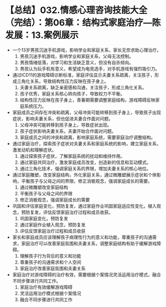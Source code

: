 # 【总结】032.情感心理咨询技能大全（完结）：第06章：结构式家庭治疗—陈发展：13.案例展示

-   一个13岁男孩沉迷手机游戏，影响学业和家庭关系，家长无奈求助心理治疗。
    1.  男孩沉迷手机游戏，影响学业和家庭关系，父母无法控制。
    2.  男孩情绪低落，对学习和生活缺乏意义，但没有自杀倾向。
    3.  男孩认为玩手机有意义，希望成为电竞选手，对手机游戏有强烈吸引力。
-   通过ICD11的游戏障碍诊断标准，家庭评估显示夫妻关系疏离，关注孩子，形成三角化关系，导致结构性压力反映在孩子身上。
    1.  夫妻关系疏离，缺乏亲密感和沟通，关注孩子，形成三角化关系。
    2.  孩子优秀，家庭关系核心转向孩子，导致权力不平衡。
    3.  结构性压力反映在孩子身上，青春期需要调整家庭结构，游戏障碍反映家庭系统压力。
-   家庭成员之间存在冲突和疏离，父母冲突可能转移到孩子身上，导致孩子出现症状，影响夫妻关系，但也促进夫妻合作面对问题。
    1.  父母冲突可能转移到孩子身上，导致症状出现。
    2.  孩子症状影响夫妻关系，夫妻开始合作面对问题。
    3.  家庭成员之间的冲突和疏离，影响家庭系统，需要家庭治疗调整结构。
-   通过家庭治疗，探索孩子症状对夫妻关系和家庭系统的影响，建立家庭关系，激发动机和理解症状。
    1.  通过探索孩子症状，了解家庭系统的扰动和维持作用。
    2.  通过家庭共同治疗，激发家庭成员改变，创造新的信息和互动模式。
    3.  通过三角化技术，强调家庭关系的界限，增加夫妻关系的核心地位。
-   通过家庭雕塑，改变家庭结构，外化家庭关系，通过微雕塑展示症状和个体影响，平衡孩子与父母之间的界限，修正消极观念，强调家庭成长的需要。
    1.  通过微雕塑改变家庭结构
    2.  平衡孩子与父母之间的界限
    3.  修正消极观念，强调家庭成长的需要
-   巩固和评估家庭变化，预防复发，通过家庭作业巩固家庭适应性变化，植入观念，预防复发，评估反馈家庭治疗过程和成员收获。
    1.  巩固家庭变化，预防复发
    2.  通过家庭作业植入观念，预防复发
    3.  评估反馈家庭治疗过程和成员收获
-   家长和家庭成员应该理解孩子病理性行为的意义和功能，尊重孩子的沟通需求，家庭治疗可以改善家庭氛围和夫妻关系，调整家庭结构有助于缓解游戏障碍。
    1.  理解孩子行为背后的意义和功能
    2.  尊重孩子的沟通需求和个人空间
    3.  家庭治疗改善家庭氛围和夫妻关系
-   家庭治疗对游戏障碍的治疗有效，需要根据个案情况灵活运用治疗模式，融合不同步骤进行共同工作。
    1.  家庭治疗有效缓解游戏障碍
    2.  灵活运用治疗模式根据个案情况
    3.  融合不同步骤进行共同工作